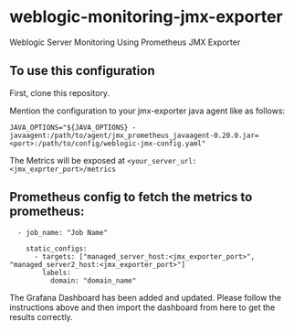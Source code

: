 # weblogic-monitoring-jmx-exporter
Weblogic Server Monitoring Using Prometheus JMX Exporter

## To use this configuration

First, clone this repository.

Mention the configuration to your jmx-exporter java agent like as follows:

`JAVA_OPTIONS="${JAVA_OPTIONS} -javaagent:/path/to/agent/jmx_prometheus_javaagent-0.20.0.jar=<port>:/path/to/config/weblogic-jmx-config.yaml"`

The Metrics will be exposed at `<your_server_url:<jmx_exprter_port>/metrics`

## Prometheus config to fetch the metrics to prometheus:

```
  - job_name: "Job Name"

    static_configs:
      - targets: ["managed_server_host:<jmx_exporter_port>", "managed_server2_host:<jmx_exporter_port>"]
        labels:
          domain: "domain_name"
```

The Grafana Dashboard has been added and updated. Please follow the instructions above and then import the dashboard from here to get the results correctly.
